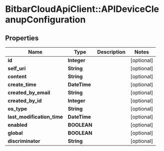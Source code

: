 # BitbarCloudApiClient::APIDeviceCleanupConfiguration

## Properties
Name | Type | Description | Notes
------------ | ------------- | ------------- | -------------
**id** | **Integer** |  | [optional] 
**self_uri** | **String** |  | [optional] 
**content** | **String** |  | [optional] 
**create_time** | **DateTime** |  | [optional] 
**created_by_email** | **String** |  | [optional] 
**created_by_id** | **Integer** |  | [optional] 
**os_type** | **String** |  | [optional] 
**last_modification_time** | **DateTime** |  | [optional] 
**enabled** | **BOOLEAN** |  | [optional] 
**global** | **BOOLEAN** |  | [optional] 
**discriminator** | **String** |  | [optional] 

